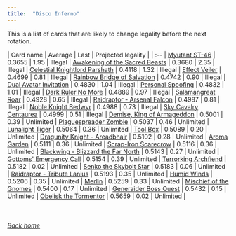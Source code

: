 ```yaml
---
title:  "Disco Inferno"
---
```


This is a list of cards that are likely to change legality before the next rotation.

| Card name | Average | Last | Projected legality |
| :-- |
[Myutant ST-46](https://db.ygoprodeck.com/card/?search=Myutant%20ST-46) | 0.3655 | 1.95 | Illegal |
[Awakening of the Sacred Beasts](https://db.ygoprodeck.com/card/?search=Awakening%20of%20the%20Sacred%20Beasts) | 0.3680 | 2.35 | Illegal |
[Celestial Knightlord Parshath](https://db.ygoprodeck.com/card/?search=Celestial%20Knightlord%20Parshath) | 0.4118 | 1.32 | Illegal |
[Effect Veiler](https://db.ygoprodeck.com/card/?search=Effect%20Veiler) | 0.4699 | 0.81 | Illegal |
[Rainbow Bridge of Salvation](https://db.ygoprodeck.com/card/?search=Rainbow%20Bridge%20of%20Salvation) | 0.4742 | 0.90 | Illegal |
[Dual Avatar Invitation](https://db.ygoprodeck.com/card/?search=Dual%20Avatar%20Invitation) | 0.4830 | 1.04 | Illegal |
[Personal Spoofing](https://db.ygoprodeck.com/card/?search=Personal%20Spoofing) | 0.4832 | 1.01 | Illegal |
[Dark Ruler No More](https://db.ygoprodeck.com/card/?search=Dark%20Ruler%20No%20More) | 0.4889 | 0.97 | Illegal |
[Salamangreat Roar](https://db.ygoprodeck.com/card/?search=Salamangreat%20Roar) | 0.4928 | 0.65 | Illegal |
[Raidraptor - Arsenal Falcon](https://db.ygoprodeck.com/card/?search=Raidraptor%20-%20Arsenal%20Falcon) | 0.4987 | 0.81 | Illegal |
[Noble Knight Bedwyr](https://db.ygoprodeck.com/card/?search=Noble%20Knight%20Bedwyr) | 0.4988 | 0.73 | Illegal |
[Sky Cavalry Centaurea](https://db.ygoprodeck.com/card/?search=Sky%20Cavalry%20Centaurea) | 0.4999 | 0.51 | Illegal |
[Demise, King of Armageddon](https://db.ygoprodeck.com/card/?search=Demise,%20King%20of%20Armageddon) | 0.5001 | 0.39 | Unlimited |
[Plaguespreader Zombie](https://db.ygoprodeck.com/card/?search=Plaguespreader%20Zombie) | 0.5037 | 0.46 | Unlimited |
[Lunalight Tiger](https://db.ygoprodeck.com/card/?search=Lunalight%20Tiger) | 0.5064 | 0.36 | Unlimited |
[Tool Box](https://db.ygoprodeck.com/card/?search=Tool%20Box) | 0.5089 | 0.20 | Unlimited |
[Dragunity Knight - Areadbhair](https://db.ygoprodeck.com/card/?search=Dragunity%20Knight%20-%20Areadbhair) | 0.5102 | 0.28 | Unlimited |
[Aroma Garden](https://db.ygoprodeck.com/card/?search=Aroma%20Garden) | 0.5111 | 0.36 | Unlimited |
[Scrap-Iron Scarecrow](https://db.ygoprodeck.com/card/?search=Scrap-Iron%20Scarecrow) | 0.5116 | 0.36 | Unlimited |
[Blackwing - Blizzard the Far North](https://db.ygoprodeck.com/card/?search=Blackwing%20-%20Blizzard%20the%20Far%20North) | 0.5143 | 0.27 | Unlimited |
[Gottoms' Emergency Call](https://db.ygoprodeck.com/card/?search=Gottoms'%20Emergency%20Call) | 0.5154 | 0.39 | Unlimited |
[Terrorking Archfiend](https://db.ygoprodeck.com/card/?search=Terrorking%20Archfiend) | 0.5182 | 0.02 | Unlimited |
[Senko the Skybolt Star](https://db.ygoprodeck.com/card/?search=Senko%20the%20Skybolt%20Star) | 0.5183 | 0.06 | Unlimited |
[Raidraptor - Tribute Lanius](https://db.ygoprodeck.com/card/?search=Raidraptor%20-%20Tribute%20Lanius) | 0.5193 | 0.35 | Unlimited |
[Humid Winds](https://db.ygoprodeck.com/card/?search=Humid%20Winds) | 0.5206 | 0.35 | Unlimited |
[Merlin](https://db.ygoprodeck.com/card/?search=Merlin) | 0.5259 | 0.33 | Unlimited |
[Mischief of the Gnomes](https://db.ygoprodeck.com/card/?search=Mischief%20of%20the%20Gnomes) | 0.5400 | 0.17 | Unlimited |
[Generaider Boss Quest](https://db.ygoprodeck.com/card/?search=Generaider%20Boss%20Quest) | 0.5432 | 0.15 | Unlimited |
[Obelisk the Tormentor](https://db.ygoprodeck.com/card/?search=Obelisk%20the%20Tormentor) | 0.5659 | 0.02 | Unlimited |

<br>

###### [Back home](index)